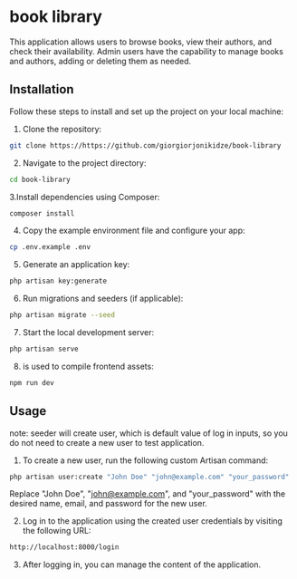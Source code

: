 # book library

This application allows users to browse books, view their authors, and check their availability. Admin users have the capability to manage books and authors, adding or deleting them as needed.

## Installation

Follow these steps to install and set up the project on your local machine:

1. Clone the repository:

```bash
git clone https://https://github.com/giorgiorjonikidze/book-library
```

2. Navigate to the project directory:

```bash
cd book-library
```

3.Install dependencies using Composer:

```bash
composer install
```

4. Copy the example environment file and configure your app:

```bash
cp .env.example .env
```

5. Generate an application key:

```bash
php artisan key:generate
```

6. Run migrations and seeders (if applicable):

```bash
php artisan migrate --seed
```

7. Start the local development server:

```bash
php artisan serve
```

8.  is used to compile frontend assets:

```bash
npm run dev
```

## Usage

note: seeder will create user, which is default value of log in inputs, so you do not need to create a new user to test application.

1. To create a new user, run the following custom Artisan command:

```bash
php artisan user:create "John Doe" "john@example.com" "your_password"
```

Replace "John Doe", "john@example.com", and "your_password" with the desired name, email, and password for the new user.

2. Log in to the application using the created user credentials by visiting the following URL:

```bash
http://localhost:8000/login
```

3. After logging in, you can manage the content of the application.





